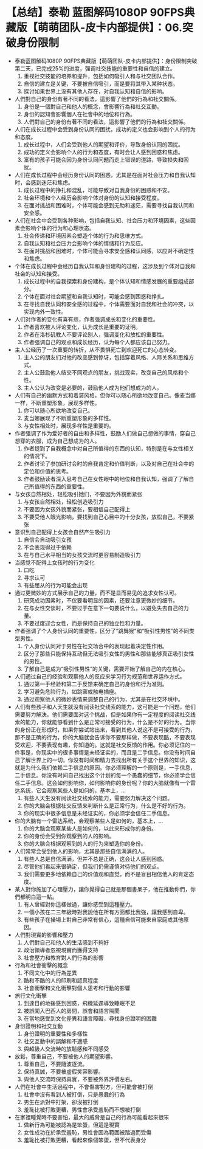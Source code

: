 # 【总结】泰勒 蓝图解码1080P 90FPS典藏版【萌萌团队-皮卡内部提供】：06.突破身份限制

-   泰勒蓝图解码1080P 90FPS典藏版【萌萌团队-皮卡内部提供】：身份限制突破第二天，已完成25%的进度，强调社交技能的重要性和自信的建立。
    1.  重视社交技能的培养和提升，包括如何吸引人和与社交团队合作。
    2.  自信的建立是关键，不要被自信吸引，而是要将其带入某种状态。
    3.  探讨如果世界上没有其他人存在，对自我认知和自信的影响。
-   人們對自己的身份有著不同的看法，這影響了他們的行為和社交關係。
    1.  身份是一個對自己和他人的概念，會影響行為和社交互動。
    2.  身份的認知會影響個人在社會中的地位和行為。
    3.  人們對自己的身份有著不同的看法，這影響了他們的行為和社交關係。
-   人们在成长过程中会受到身份认同的困扰，成功的定义也会影响到个人的行为和态度。
    1.  成长过程中，人们会受到他人的期望和评价，导致身份认同的困扰。
    2.  成功的定义会影响个人的行为和态度，有时会让人感到困惑和焦虑。
    3.  富有的孩子可能会因为身份认同问题而走上错误的道路，导致损失和困扰。
-   人们在成长过程中会经历身份认同的困惑，尤其是在面对社会压力和自我认知时，会感到迷茫和焦虑。
    1.  成长过程中的挣扎和混乱，可能导致对自我身份的困惑和不安。
    2.  社会环境和个人经历会影响个体对身份的认知和接受程度。
    3.  在面对挑战和困难时，个体可能会感到无助和迷茫，需要寻找自我认同和安全感。
-   人们在社会中会受到各种影响，包括自我认知、社会压力和环境因素，这些因素会影响个体的行为和心理状态。
    1.  社会传递和环境因素会塑造个体的行为和思维方式。
    2.  自我认知和社会压力会影响个体的情绪和行为反应。
    3.  在面对挑战和困难时，个体可能会寻求安全感和认同感，以应对不确定性和焦虑。
-   个体在成长过程中会经历自我认知和身份建构的过程，这涉及到个体对自我和社会的认知和接受。
    1.  成长过程中的自我探索和身份建构，是个体认知和情感发展的重要组成部分。
    2.  个体在面对社会期望和自我认知时，可能会感到困惑和挣扎。
    3.  在寻找自我认同和安全感的过程中，个体需要面对自我和社会的冲突，以实现内外一致性。
-   人们对作者的变化有喜有悲，作者强调成长和变化的重要性。
    1.  作者喜欢被人评论变化，认为成长是重要的证明。
    2.  作者在洛杉矶教人不要评论别人，强调变化和放松的重要性。
    3.  作者强调自己的观点和成长经历，认为每个人都应该自己努力。
-   主人公经历了一次重要的转折，从不畏惧死亡到欢迎死亡的心态转变。
    1.  主人公的朋友们对他的改变感到惊讶，包括穿着风格、人际关系和思维方式。
    2.  主人公鼓励他人结交不同观点的朋友，挑战现实，改变自己的风格和个性。
    3.  主人公认为改变是必要的，鼓励他人成为他们想成为的人。
-   人们有自己的幽默方式和着装风格，但你可以随心所欲地改变自己。像麦当娜一样，不断重塑形象，展现多样性。
    1.  你可以随心所欲地改变自己。
    2.  麦当娜展现了不断重塑形象的多样性。
    3.  与女性相处时，展现多样性是重要的。
-   作者强调了作为爱好者的自由和多样性，鼓励人们做自己想做的事情，穿自己想穿的衣服，成为自己想成为的人。
    1.  作者提到了自我概念中对自己所值得的东西的认知，特别是在与女性相关的情况下。
    2.  作者讨论了参加研讨会时的自我肯定和价值判断，以及对自己在社会中的定位和价值的思考。
    3.  作者鼓励读者深入思考自己在女性眼中的地位和自我认知，强调了了解自己所值得的东西的重要性。
-   与女孩自然相处，轻松吸引她们，不要因为外貌而紧张
    1.  与女孩自然相处，轻松创造吸引力
    2.  不要因为女孩外貌而紧张，要相信自己配得上
    3.  不要受他人眼光影响，要找到自己心目中的十分女孩，放松自己，不要紧张
-   意识到自己配得上女孩会自然产生吸引力
    1.  自信会自动吸引女孩
    2.  不会表现得过于依赖
    3.  在与自己水平相当的女孩交流时更容易制造吸引力
-   当感觉不配得上女孩时的行为变化
    1.  口吃
    2.  寻求认可
    3.  有些屈从的行为可能会出现
-   通过更微妙的方式展示自己的力量，而不是显而易见的追求女性认可。
    1.  研究成功因素时，不仅要看明显的因素，还要注意更微妙的细节。
    2.  在与女性交谈时，不要过于在意下一句要说什么，以避免失去自己的力量。
    3.  不要过度迎合女性，而是保持自己的独立性和力量。
-   作者强调了个人身份认同的重要性，区分了“跳舞猴”和“吸引性男性”的不同类型男性。
    1.  个人身份认同对于男性在社交场合中的表现起着决定性作用。
    2.  区分了那些只能保持互动但无法吸引女性的男性和那些能够真正吸引女性的男性。
    3.  了解自己是成为“吸引性男性”的关键，需要开始了解自己的内在核心。
-   人们通过自己的经验和观察他人的反应来学习行为规范和世界运作方式。
    1.  通过第一手经验和第二手反馈来确定自己的身份和行为准则。
    2.  学习避免危险行为，如跳窗或触电插座。
    3.  通过观察他人的微妙表情来调整自己的行为，尤其是在社交环境中。
-   人们有些孩子和人天生就没有阅读社交线索的能力，这可能是一个问题，他们需要努力解决。他们需要面对这个挑战，但是如果你有一定程度的阅读社交线索的能力，你就能够看到什么是正常可接受的行为，什么是不好的行为。当你的身份正在形成时，如果你尝试站出来，看到其他人说这不是可接受的行为，那不是正确的行为，你的大脑就会告诉你不要那样做，不要表现酷，不要表现受欢迎，不要表现有趣，你知道的。这就是社交反馈的作用。你必须记住的一件事是，你现实中的很多事情是未经证实的，而且是二手信息。你没有时间自己了解世界上的一切，你没有时间和精力去找出所有关于这个世界的知识，这就是为什么我们依赖二手信息的原因。你必须理解的一个原则是，一手信息，二手信息。你没有时间自己找出这个计划的每一个愚蠢的细节，你必须学会信任二手信息。这会如何影响你，如何影响你的身份呢？你的大脑就像有一个雷达系统，它会观察某些人是如何的，基本上，... 
    1.  有些人天生没有阅读社交线索的能力，需要努力解决这个问题。
    2.  你的大脑会根据社交反馈来判断什么是正常行为，什么是不好的行为。
    3.  你的现实中很多信息是未经证实的，你必须学会信任二手信息。
-   你的大脑有一个雷达系统，会观察某些人是如何的，基本上，...
    1.  你的大脑会观察某些人是如何的，以此来形成你的身份。
    2.  你的身份会受到你观察到的人的影响。
    3.  你的大脑会根据观察到的人的行为来塑造你的身份。
-   人们常常会受到他人的影响，尤其是那些自信满满的人。
    1.  有些人总是自信满满，但并不总是正确，这会让人感到困惑。
    2.  尽管他们看起来很确定，但我们仍需谨慎对待他们的观点。
    3.  我们需要更多地依赖自己的价值观和直觉，而不是盲目相信他人的肯定态度。
-   某人對你施加了心理壓力，讓你覺得自己就是那個書呆子，他在推動你們，你們都明白這一點。
    1.  有人曾經對你這樣做過，讓你感受到這種壓力。
    2.  一個小孩在二三年級時對我說他在所有方面都比我強，讓我感到自卑。
    3.  有些孩子在操場上對自己非常有信心，這種自信可能來自家庭或其他原因。
-   人們對現實的影響和壓力
    1.  人們對自己和他人的生活感到不夠好
    2.  政治領導者忽視現實而獲得支持
    3.  社會壓力和教育對人們行為的影響
-   行為和社會衝擊的概念
    1.  不同文化中的行為差異
    2.  酷和不酷的人的印刷和認真程度
    3.  社會衝擊和文化衝擊對個人思考和行動的影響
-   旅行文化衝擊
    1.  到達目的地後感到困惑，飛機延遲導致睡眠不足
    2.  被誤闖入巴西人的房間，誤會和語言隔閡
    3.  在當地感受到文化差異和語言障礙，尋找身份證明的困難
-   身份證明和社交互動
    1.  身份證明的重要性和多樣性
    2.  社交互動中的誤解和不適感
    3.  與超級人交流時的放鬆感和不同感受
-   放鬆，尊重自己，不要被他人的期望影響。
    1.  尊重自己，不要隨波逐流。
    2.  保持真誠，不要被虛假笑容影響。
    3.  與他人交流時保持真實，不要被外界評價左右。
-   人們在社會中生活過程中，不會傷害對方，但可能會被打倒
    1.  社會中沒有看到人被打倒，只是愚蠢的行為
    2.  男生在派對中打架，卻沒被打倒
    3.  羞恥比被打敗更糟，男性會承受羞恥而不想被打倒
-   在家裡睡覺時不要害怕，最大的威脅是自己的行為可能看起來很笨
    1.  做新行為可能被認為是笨蛋，但這是現實
    2.  女性成功在於承受羞恥，男性會因為範圍被踏過而受傷
    3.  羞恥比被打敗更糟，看起來像個笨蛋，但不代表身分